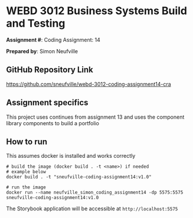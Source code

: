 # WEBD 3012 Business Systems Build and Testing
__Assignment #__: Coding Assignment: 14

__Prepared by__: Simon Neufville

## GitHub Repository Link
https://github.com/sneufville/webd-3012-coding-assignment14-cra

## Assignment specifics

This project uses continues from assignment 13 and uses the component library components to build a portfolio

## How to run

This assumes docker is installed and works correctly

```shell
# build the image (docker build . -t <name>) if needed
# example below
docker build . -t "sneufville-coding-assignment14:v1.0"
```

```shell
# run the image
docker run --name neufville_simon_coding_assignment14 -dp 5575:5575 sneufville-coding-assignment14:v1.0
```

The Storybook application will be accessible at `http://localhost:5575`

